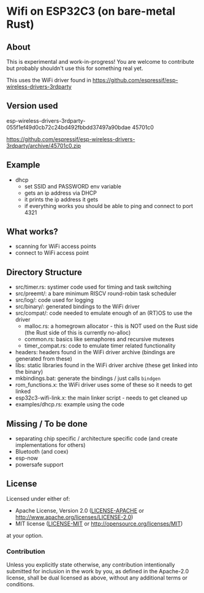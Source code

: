 # Wifi on ESP32C3 (on bare-metal Rust)

## About

This is experimental and work-in-progress! You are welcome to contribute but probably shouldn't use this for something real yet.

This uses the WiFi driver found in https://github.com/espressif/esp-wireless-drivers-3rdparty

## Version used

esp-wireless-drivers-3rdparty-055f1ef49d0cb72c24bd492fbbdd37497a90bdae
45701c0

https://github.com/espressif/esp-wireless-drivers-3rdparty/archive/45701c0.zip

## Example

- dhcp
    - set SSID and PASSWORD env variable
    - gets an ip address via DHCP
    - it prints the ip address it gets
    - if everything works you should be able to ping and connect to port 4321

## What works?

- scanning for WiFi access points
- connect to WiFi access point

## Directory Structure

- src/timer.rs: systimer code used for timing and task switching
- src/preemt/: a bare minimum RISCV round-robin task scheduler
- src/log/: code used for logging
- src/binary/: generated bindings to the WiFi driver
- src/compat/: code needed to emulate enough of an (RT)OS to use the driver
    - malloc.rs: a homegrown allocator - this is NOT used on the Rust side (the Rust side of this is currently no-alloc)
    - common.rs: basics like semaphores and recursive mutexes
    - timer_compat.rs: code to emulate timer related functionality
- headers: headers found in the WiFi driver archive (bindings are generated from these)
- libs: static libraries found in the WiFi driver archive (these get linked into the binary)
- mkbindings.bat: generate the bindings / just calls `bindgen`
- rom_functions.x: the WiFi driver uses some of these so it needs to get linked
- esp32c3-wifi-link.x: the main linker script - needs to get cleaned up
- examples/dhcp.rs: example using the code

## Missing / To be done
- separating chip specific / architecture specific code (and create implementations for others)
- Bluetooth (and coex)
- esp-now
- powersafe support

## License

Licensed under either of:

- Apache License, Version 2.0 ([LICENSE-APACHE](LICENSE-APACHE) or http://www.apache.org/licenses/LICENSE-2.0)
- MIT license ([LICENSE-MIT](LICENSE-MIT) or http://opensource.org/licenses/MIT)

at your option.

### Contribution

Unless you explicitly state otherwise, any contribution intentionally submitted for inclusion in
the work by you, as defined in the Apache-2.0 license, shall be dual licensed as above, without
any additional terms or conditions.
